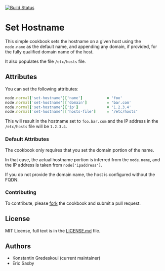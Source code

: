[![Build Status](https://travis-ci.org/kigster/set-hostname-cookbook.svg?branch=master)](https://travis-ci.org/kigster/set-hostname-cookbook)

# Set Hostname

This simple cookbook sets the hostname on a given host using the `node.name` as the default name, and appending any domain, if provided, for the fully qualified domain name of the host.

It also populates the file `/etc/hosts` file.

## Attributes

You can set the following attributes:

```ruby
node.normal['set-hostname']['name']           = 'foo' 
node.normal['set-hostname']['domain']         = 'bar.com'
node.normal['set-hostname']['ip']             = '1.2.3.4'
node.normal['set-hostname']['hosts-file']     = '/etc/hosts' 
```

This will result in the hostname set to `foo.bar.com` and the IP address in the `/etc/hosts` file will be `1.2.3.4`. 

### Default Attributes

The cookbook only requires that you set the domain portion of the name. 

In that case, the actual hostname portion is inferred from the `node.name`, and the IP address is taken from `node['ipaddress']`.

If you do not provide the domain name, the host is configured without the FQDN.

### Contributing

To contribute, please [fork](https://github.com/kigster/set-hostname-cookbook/fork) the cookbook and submit a pull request.

## License

MIT License, full text is in the [LICENSE.md](LICENSE.md) file.

## Authors

 * Konstantin Gredeskoul (current maintainer)
 * Eric Saxby
